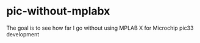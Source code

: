 # pic-without-mplabx
The goal is to see how far I go without using MPLAB X for Microchip pic33 development
